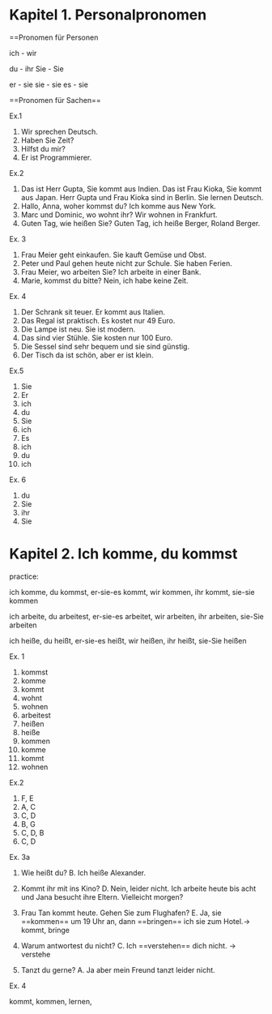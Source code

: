 
# Kapitel 1. Personalpronomen


==Pronomen für Personen

ich - wir

du - ihr
Sie - Sie

er - sie
sie - sie
es - sie

==Pronomen für Sachen==

Ex.1

1. Wir sprechen Deutsch.
2. Haben Sie Zeit?
3. Hilfst du mir?
4. Er ist Programmierer.

Ex.2

1. Das ist Herr Gupta, Sie kommt aus Indien.
    Das ist Frau Kioka, Sie kommt aus Japan.
    Herr Gupta und Frau Kioka sind in Berlin. Sie lernen Deutsch.
2. Hallo, Anna, woher kommst du? Ich komme aus New York.
3. Marc und Dominic, wo wohnt ihr? Wir wohnen in Frankfurt.
4. Guten Tag, wie heißen Sie? Guten Tag, ich heiße Berger, Roland Berger.

Ex. 3

1. Frau Meier geht einkaufen. Sie kauft Gemüse und Obst.
2. Peter und Paul gehen heute nicht zur Schule. Sie haben Ferien.
3. Frau Meier, wo arbeiten Sie? Ich arbeite in einer Bank.
4. Marie, kommst du bitte? Nein, ich habe keine Zeit.

Ex. 4

1. Der Schrank sit teuer. Er kommt aus Italien.
2. Das Regal ist praktisch. Es kostet nur 49 Euro.
3. Die Lampe ist neu. Sie ist modern.
4. Das sind vier Stühle. Sie kosten nur 100 Euro.
5. Die Sessel sind sehr bequem und sie sind günstig.
6. Der Tisch da ist schön, aber er ist klein.

Ex.5

1. Sie
2. Er
3. ich
4. du
5. Sie
6. ich
7. Es
8. ich
9. du
10. ich

Ex. 6

1. du
2. Sie
3. ihr
4. Sie

# Kapitel 2. Ich komme, du kommst

practice:

ich komme, du kommst, er-sie-es kommt, wir kommen, ihr kommt, sie-sie kommen

ich arbeite, du arbeitest, er-sie-es arbeitet, wir arbeiten, ihr arbeiten, sie-Sie arbeiten

ich heiße, du heißt, er-sie-es heißt, wir heißen, ihr heißt, sie-Sie heißen

Ex. 1

1. kommst
2. komme
3. kommt
4. wohnt
5. wohnen
6. arbeitest
7. heißen
8. heiße
9. kommen
10. komme
11. kommt
12. wohnen

Ex.2

1. F, E
2. A, C
3. C, D
4. B, G
5. C, D, B
6. C, D

Ex. 3a

1. Wie heißt du?
B. Ich heiße Alexander.

2. Kommt ihr mit ins Kino?
D. Nein, leider nicht. Ich arbeite heute bis acht und Jana besucht ihre Eltern. Vielleicht morgen?

3. Frau Tan kommt heute. Gehen Sie zum Flughafen?
E. Ja, sie ==kommen== um 19 Uhr an, dann ==bringen== ich sie zum Hotel.-> kommt, bringe

4. Warum antwortest du nicht?
C. Ich ==verstehen== dich nicht. -> verstehe

5. Tanzt du gerne?
A. Ja aber mein Freund tanzt leider nicht.

Ex. 4

kommt, kommen, lernen, 